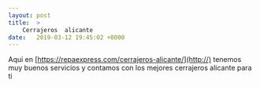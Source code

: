 ```yaml
---
layout: post
title:  >
    Cerrajeros  alicante
date:   2019-03-12 19:45:02 +0000
---
```



Aqui en [https://repaexpress.com/cerrajeros-alicante/](http://) tenemos muy buenos servicios y contamos con los mejores cerrajeros alicante para ti 